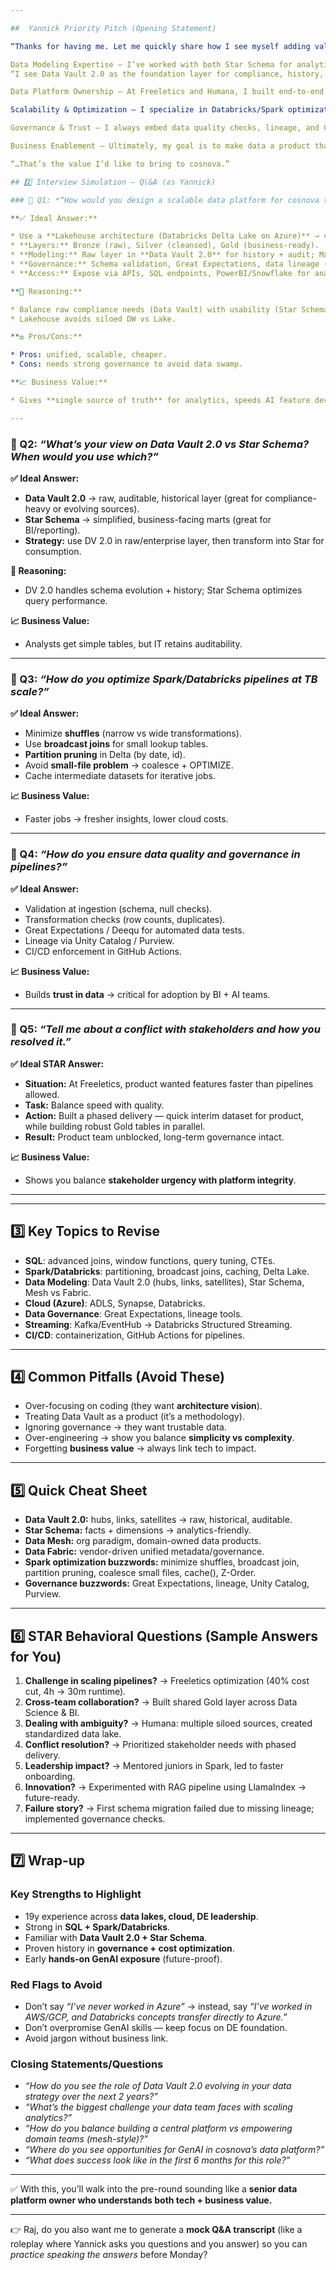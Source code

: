 ```yaml
---

##  Yannick Priority Pitch (Opening Statement)

“Thanks for having me. Let me quickly share how I see myself adding value at cosnova:

Data Modeling Expertise – I’ve worked with both Star Schema for analytics and Data Vault 2.0 for raw, auditable layers. I know how to combine them so the business gets fast insights, while IT keeps full history and compliance.
“I see Data Vault 2.0 as the foundation layer for compliance, history, and evolution, and then expose Star Schema marts for consumption. That way we balance governance with usability.”

Data Platform Ownership – At Freeletics and Humana, I built end-to-end platforms — ingestion, storage, transformation, and delivery — supporting both batch and streaming data. I see this role as owning the backbone that powers analytics and AI across cosnova.

Scalability & Optimization – I specialize in Databricks/Spark optimization: reducing shuffles, using broadcast joins, partition pruning, and solving the small-file problem. These optimizations directly translate into fresher data and lower costs.

Governance & Trust – I always embed data quality checks, lineage, and CI/CD into pipelines. In my view, governance isn’t a blocker — it’s what makes data truly usable and trustworthy for BI and AI teams.

Business Enablement – Ultimately, my goal is to make data a product that empowers stakeholders. For example, at Freeletics I cut pipeline runtimes from hours to under 30 minutes, which allowed product and AI teams to iterate much faster.”

“…That’s the value I’d like to bring to cosnova.”

## 2️⃣ Interview Simulation – Q\&A (as Yannick)

### 🔹 Q1: *“How would you design a scalable data platform for cosnova that supports analytics and AI use cases?”*

**✅ Ideal Answer:**

* Use a **Lakehouse architecture (Databricks Delta Lake on Azure)** → combines flexibility of Data Lake with reliability of DW.
* **Layers:** Bronze (raw), Silver (cleansed), Gold (business-ready).
* **Modeling:** Raw layer in **Data Vault 2.0** for history + audit; Marts in **Star Schema** for BI/analytics.
* **Governance:** Schema validation, Great Expectations, data lineage (Unity Catalog / Purview).
* **Access:** Expose via APIs, SQL endpoints, PowerBI/Snowflake for analysts.

**🧠 Reasoning:**

* Balance raw compliance needs (Data Vault) with usability (Star Schema).
* Lakehouse avoids siloed DW vs Lake.

**⚖️ Pros/Cons:**

* Pros: unified, scalable, cheaper.
* Cons: needs strong governance to avoid data swamp.

**📈 Business Value:**

* Gives **single source of truth** for analytics, speeds AI feature development, ensures **data quality + trust**.

---
```


### 🔹 Q2: *“What’s your view on Data Vault 2.0 vs Star Schema? When would you use which?”*

**✅ Ideal Answer:**

* **Data Vault 2.0** → raw, auditable, historical layer (great for compliance-heavy or evolving sources).
* **Star Schema** → simplified, business-facing marts (great for BI/reporting).
* **Strategy:** use DV 2.0 in raw/enterprise layer, then transform into Star for consumption.

**🧠 Reasoning:**

* DV 2.0 handles schema evolution + history; Star Schema optimizes query performance.

**📈 Business Value:**

* Analysts get simple tables, but IT retains auditability.

---

### 🔹 Q3: *“How do you optimize Spark/Databricks pipelines at TB scale?”*

**✅ Ideal Answer:**

* Minimize **shuffles** (narrow vs wide transformations).
* Use **broadcast joins** for small lookup tables.
* **Partition pruning** in Delta (by date, id).
* Avoid **small-file problem** → coalesce + OPTIMIZE.
* Cache intermediate datasets for iterative jobs.

**📈 Business Value:**

* Faster jobs → fresher insights, lower cloud costs.

---

### 🔹 Q4: *“How do you ensure data quality and governance in pipelines?”*

**✅ Ideal Answer:**

* Validation at ingestion (schema, null checks).
* Transformation checks (row counts, duplicates).
* Great Expectations / Deequ for automated data tests.
* Lineage via Unity Catalog / Purview.
* CI/CD enforcement in GitHub Actions.

**📈 Business Value:**

* Builds **trust in data** → critical for adoption by BI + AI teams.

---

### 🔹 Q5: *“Tell me about a conflict with stakeholders and how you resolved it.”*

**✅ Ideal STAR Answer:**

* **Situation:** At Freeletics, product wanted features faster than pipelines allowed.
* **Task:** Balance speed with quality.
* **Action:** Built a phased delivery — quick interim dataset for product, while building robust Gold tables in parallel.
* **Result:** Product team unblocked, long-term governance intact.

**📈 Business Value:**

* Shows you balance **stakeholder urgency with platform integrity**.

---

---

## 3️⃣ Key Topics to Revise

* **SQL**: advanced joins, window functions, query tuning, CTEs.
* **Spark/Databricks**: partitioning, broadcast joins, caching, Delta Lake.
* **Data Modeling**: Data Vault 2.0 (hubs, links, satellites), Star Schema, Mesh vs Fabric.
* **Cloud (Azure)**: ADLS, Synapse, Databricks.
* **Data Governance**: Great Expectations, lineage tools.
* **Streaming**: Kafka/EventHub → Databricks Structured Streaming.
* **CI/CD**: containerization, GitHub Actions for pipelines.

---

## 4️⃣ Common Pitfalls (Avoid These)

* Over-focusing on coding (they want **architecture vision**).
* Treating Data Vault as a product (it’s a methodology).
* Ignoring governance → they want trustable data.
* Over-engineering → show you balance **simplicity vs complexity**.
* Forgetting **business value** → always link tech to impact.

---

## 5️⃣ Quick Cheat Sheet

* **Data Vault 2.0:** hubs, links, satellites → raw, historical, auditable.
* **Star Schema:** facts + dimensions → analytics-friendly.
* **Data Mesh:** org paradigm, domain-owned data products.
* **Data Fabric:** vendor-driven unified metadata/governance.
* **Spark optimization buzzwords:** minimize shuffles, broadcast join, partition pruning, coalesce small files, cache(), Z-Order.
* **Governance buzzwords:** Great Expectations, lineage, Unity Catalog, Purview.

---

## 6️⃣ STAR Behavioral Questions (Sample Answers for You)

1. **Challenge in scaling pipelines?** → Freeletics optimization (40% cost cut, 4h → 30m runtime).
2. **Cross-team collaboration?** → Built shared Gold layer across Data Science & BI.
3. **Dealing with ambiguity?** → Humana: multiple siloed sources, created standardized data lake.
4. **Conflict resolution?** → Prioritized stakeholder needs with phased delivery.
5. **Leadership impact?** → Mentored juniors in Spark, led to faster onboarding.
6. **Innovation?** → Experimented with RAG pipeline using LlamaIndex → future-ready.
7. **Failure story?** → First schema migration failed due to missing lineage; implemented governance checks.

---

## 7️⃣ Wrap-up

### **Key Strengths to Highlight**

* 19y experience across **data lakes, cloud, DE leadership**.
* Strong in **SQL + Spark/Databricks**.
* Familiar with **Data Vault 2.0 + Star Schema**.
* Proven history in **governance + cost optimization**.
* Early **hands-on GenAI exposure** (future-proof).

### **Red Flags to Avoid**

* Don’t say *“I’ve never worked in Azure”* → instead, say *“I’ve worked in AWS/GCP, and Databricks concepts transfer directly to Azure.”*
* Don’t overpromise GenAI skills — keep focus on DE foundation.
* Avoid jargon without business link.

### **Closing Statements/Questions**

* *“How do you see the role of Data Vault 2.0 evolving in your data strategy over the next 2 years?”*
* *“What’s the biggest challenge your data team faces with scaling analytics?”*
* *“How do you balance building a central platform vs empowering domain teams (mesh-style)?”*
* *“Where do you see opportunities for GenAI in cosnova’s data platform?”*
* *“What does success look like in the first 6 months for this role?”*

---

✅ With this, you’ll walk into the pre-round sounding like a **senior data platform owner who understands both tech + business value.**

---

👉 Raj, do you also want me to generate a **mock Q\&A transcript** (like a roleplay where Yannick asks you questions and you answer) so you can *practice speaking the answers* before Monday?
